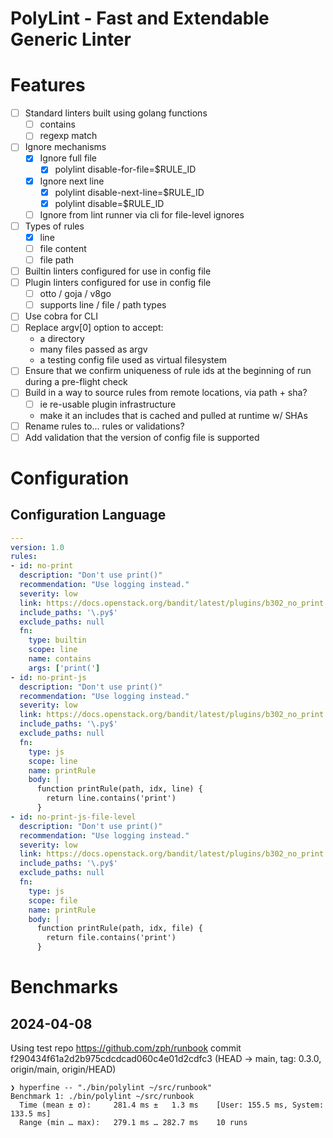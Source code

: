# PolyLint - Fast and Extendable Generic Linter

# Features

- [ ] Standard linters built using golang functions
  - [ ] contains
  - [ ] regexp match
- [ ] Ignore mechanisms
  - [x] Ignore full file
    - [x] polylint disable-for-file=$RULE_ID
  - [x] Ignore next line
    - [x] polylint disable-next-line=$RULE_ID
    - [x] polylint disable=$RULE_ID
  - [ ] Ignore from lint runner via cli for file-level ignores
- [ ] Types of rules
  - [x] line
  - [ ] file content
  - [ ] file path
- [ ] Builtin linters configured for use in config file
- [ ] Plugin linters configured for use in config file
  - [ ] otto / goja / v8go
  - [ ] supports line / file / path types
- [ ] Use cobra for CLI
- [ ] Replace argv[0] option to accept:
  - a directory
  - many files passed as argv
  - a testing config file used as virtual filesystem
- [ ] Ensure that we confirm uniqueness of rule ids at the  beginning of run during a pre-flight check
- [ ] Build in a way to source rules from remote locations, via path + sha?
  - [ ] ie re-usable plugin infrastructure
  - make it an includes that is cached and pulled at runtime w/ SHAs
- [ ] Rename rules to... rules or validations?
- [ ] Add validation that the version of config file is supported

# Configuration

## Configuration Language

```yaml
---
version: 1.0
rules:
- id: no-print
  description: "Don't use print()"
  recommendation: "Use logging instead."
  severity: low
  link: https://docs.openstack.org/bandit/latest/plugins/b302_no_print.html
  include_paths: '\.py$'
  exclude_paths: null
  fn:
    type: builtin
    scope: line
    name: contains
    args: ['print(']
- id: no-print-js
  description: "Don't use print()"
  recommendation: "Use logging instead."
  severity: low
  link: https://docs.openstack.org/bandit/latest/plugins/b302_no_print.html
  include_paths: '\.py$'
  exclude_paths: null
  fn:
    type: js
    scope: line
    name: printRule
    body: |
      function printRule(path, idx, line) {
        return line.contains('print')
      }
- id: no-print-js-file-level
  description: "Don't use print()"
  recommendation: "Use logging instead."
  severity: low
  link: https://docs.openstack.org/bandit/latest/plugins/b302_no_print.html
  include_paths: '\.py$'
  exclude_paths: null
  fn:
    type: js
    scope: file
    name: printRule
    body: |
      function printRule(path, idx, file) {
        return file.contains('print')
      }
```


# Benchmarks

## 2024-04-08

Using test repo https://github.com/zph/runbook
commit f290434f61a2d2b975cdcdcad060c4e01d2cdfc3 (HEAD -> main, tag: 0.3.0, origin/main, origin/HEAD)

```
❯ hyperfine -- "./bin/polylint ~/src/runbook"
Benchmark 1: ./bin/polylint ~/src/runbook
  Time (mean ± σ):     281.4 ms ±   1.3 ms    [User: 155.5 ms, System: 133.5 ms]
  Range (min … max):   279.1 ms … 282.7 ms    10 runs
```
